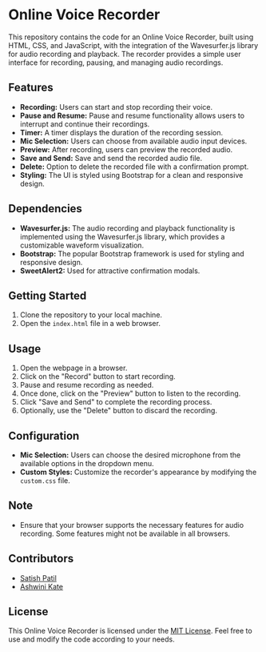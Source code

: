 # Online Voice Recorder

This repository contains the code for an Online Voice Recorder, built using HTML, CSS, and JavaScript, with the integration of the Wavesurfer.js library for audio recording and playback. The recorder provides a simple user interface for recording, pausing, and managing audio recordings.

## Features

- **Recording:** Users can start and stop recording their voice.
- **Pause and Resume:** Pause and resume functionality allows users to interrupt and continue their recordings.
- **Timer:** A timer displays the duration of the recording session.
- **Mic Selection:** Users can choose from available audio input devices.
- **Preview:** After recording, users can preview the recorded audio.
- **Save and Send:** Save and send the recorded audio file.
- **Delete:** Option to delete the recorded file with a confirmation prompt.
- **Styling:** The UI is styled using Bootstrap for a clean and responsive design.

## Dependencies

- **Wavesurfer.js:** The audio recording and playback functionality is implemented using the Wavesurfer.js library, which provides a customizable waveform visualization.
- **Bootstrap:** The popular Bootstrap framework is used for styling and responsive design.
- **SweetAlert2:** Used for attractive confirmation modals.

## Getting Started

1. Clone the repository to your local machine.
2. Open the `index.html` file in a web browser.

## Usage

1. Open the webpage in a browser.
2. Click on the "Record" button to start recording.
3. Pause and resume recording as needed.
4. Once done, click on the "Preview" button to listen to the recording.
5. Click "Save and Send" to complete the recording process.
6. Optionally, use the "Delete" button to discard the recording.

## Configuration

- **Mic Selection:** Users can choose the desired microphone from the available options in the dropdown menu.
- **Custom Styles:** Customize the recorder's appearance by modifying the `custom.css` file.

## Note

- Ensure that your browser supports the necessary features for audio recording. Some features might not be available in all browsers.

## Contributors

- [Satish Patil](https://github.com/satsvelke)
- [Ashwini Kate](https://github.com/Parees2906)


## License

This Online Voice Recorder is licensed under the [MIT License](LICENSE). Feel free to use and modify the code according to your needs.
